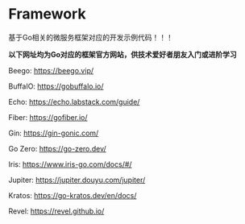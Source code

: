 # Framework
基于Go相关的微服务框架对应的开发示例代码！！！

**以下网址均为Go对应的框架官方网站，供技术爱好者朋友入门或进阶学习**

Beego:
https://beego.vip/

BuffaIO:
https://gobuffalo.io/

Echo:
https://echo.labstack.com/guide/

Fiber:
https://gofiber.io/

Gin:
https://gin-gonic.com/

Go Zero:
https://go-zero.dev/

Iris:
https://www.iris-go.com/docs/#/

Jupiter:
https://jupiter.douyu.com/jupiter/

Kratos:
https://go-kratos.dev/en/docs/

Revel:
https://revel.github.io/